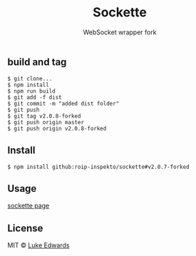 <h1 align="center">Sockette</h1>

<div align="center">WebSocket wrapper fork</div>

<br />

## build and tag

```
$ git clone...
$ npm install
$ npm run build
$ git add -f dist
$ git commit -m "added dist folder"
$ git push
$ git tag v2.0.8-forked
$ git push origin master
$ git push origin v2.0.8-forked
```

## Install

```
$ npm install github:roip-inspekto/sockette#v2.0.7-forked
```

## Usage

[sockette page](https://github.com/lukeed/sockette)

## License

MIT © [Luke Edwards](https://lukeed.com)
